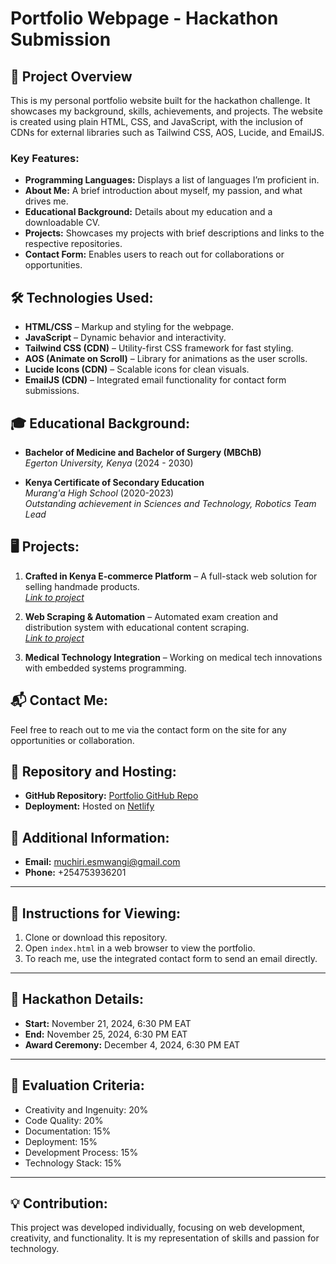 # Portfolio Webpage - Hackathon Submission

## 🌟 Project Overview
This is my personal portfolio website built for the hackathon challenge. It showcases my background, skills, achievements, and projects. The website is created using plain HTML, CSS, and JavaScript, with the inclusion of CDNs for external libraries such as Tailwind CSS, AOS, Lucide, and EmailJS.

### Key Features:
- **Programming Languages:** Displays a list of languages I’m proficient in.
- **About Me:** A brief introduction about myself, my passion, and what drives me.
- **Educational Background:** Details about my education and a downloadable CV.
- **Projects:** Showcases my projects with brief descriptions and links to the respective repositories.
- **Contact Form:** Enables users to reach out for collaborations or opportunities.

## 🛠️ Technologies Used:
- **HTML/CSS** – Markup and styling for the webpage.
- **JavaScript** – Dynamic behavior and interactivity.
- **Tailwind CSS (CDN)** – Utility-first CSS framework for fast styling.
- **AOS (Animate on Scroll)** – Library for animations as the user scrolls.
- **Lucide Icons (CDN)** – Scalable icons for clean visuals.
- **EmailJS (CDN)** – Integrated email functionality for contact form submissions.

## 🎓 Educational Background:
- **Bachelor of Medicine and Bachelor of Surgery (MBChB)**  
  *Egerton University, Kenya* (2024 - 2030)
  
- **Kenya Certificate of Secondary Education**  
  *Murang'a High School* (2020-2023)  
  *Outstanding achievement in Sciences and Technology, Robotics Team Lead*

## 🖥️ Projects:
1. **Crafted in Kenya E-commerce Platform** – A full-stack web solution for selling handmade products.  
   *[Link to project](https://craftedinkenya.store)*

2. **Web Scraping & Automation** – Automated exam creation and distribution system with educational content scraping.  
   *[Link to project](https://github.com/cyclictriad/web-scraper/)*

3. **Medical Technology Integration** – Working on medical tech innovations with embedded systems programming.

## 📬 Contact Me:
Feel free to reach out to me via the contact form on the site for any opportunities or collaboration.

## 📁 Repository and Hosting:
- **GitHub Repository:** [Portfolio GitHub Repo](https://github.com/cyclictriad/portfolio-hackathon)
- **Deployment:** Hosted on [Netlify](https://muchiri-simon-mwangi-portfolio.netlify.app/)

## 📌 Additional Information:
- **Email:** muchiri.esmwangi@gmail.com
- **Phone:** +254753936201

---

## 📝 Instructions for Viewing:
1. Clone or download this repository.
2. Open `index.html` in a web browser to view the portfolio.
3. To reach me, use the integrated contact form to send an email directly.

---

## 📅 Hackathon Details:
- **Start:** November 21, 2024, 6:30 PM EAT
- **End:** November 25, 2024, 6:30 PM EAT
- **Award Ceremony:** December 4, 2024, 6:30 PM EAT

---

## 🎯 Evaluation Criteria:
- Creativity and Ingenuity: 20%
- Code Quality: 20%
- Documentation: 15%
- Deployment: 15%
- Development Process: 15%
- Technology Stack: 15%

---

## 💡 Contribution:
This project was developed individually, focusing on web development, creativity, and functionality. It is my representation of skills and passion for technology.
